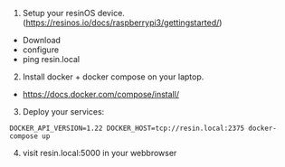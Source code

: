 
1. Setup your resinOS device. (https://resinos.io/docs/raspberrypi3/gettingstarted/)
* Download
* configure
* ping resin.local

2. Install docker + docker compose on your laptop.
* https://docs.docker.com/compose/install/

3. Deploy your services:
```
DOCKER_API_VERSION=1.22 DOCKER_HOST=tcp://resin.local:2375 docker-compose up
```

4. visit resin.local:5000 in your webbrowser
